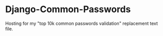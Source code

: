 # Django-Common-Passwords
Hosting for my "top 10k common passwords validation" replacement text file.
